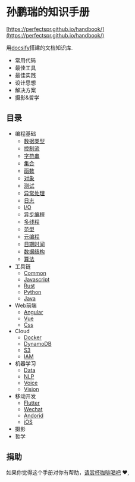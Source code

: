 # 孙鹏瑞的知识手册

[https://perfectspr.github.io/handbook/](https://perfectspr.github.io/handbook/)

用[docsify](https://docsify.js.org)搭建的文档知识库.
- 常用代码
- 最佳工具
- 最佳实践
- 设计思想
- 解决方案
- 摄影&哲学
## 目录
* 编程基础
  * [数据类型](#type)
  * [控制流](#control)
  * [字符串](#string)
  * [集合](#collection)
  * [函数](#function)
  * [对象](#object)
  * [测试](#testing)
  * [异常处理](#exception)
  * [日志](#log)
  * [I/O](#io)
  * [异步编程](#async)
  * [多线程](#thread)
  * [范型](#generic)
  * [元编程](#meta)
  * [日期时间](#datetime)
  * [数据结构](#type)
  * [算法](#type)
* 工具链
  * [Common](#toolchain)
  * [Javascript](#toolchain_js)
  * [Rust](#toolchain_rs)
  * [Python](#toolchain_py)
  * [Java](#toolchain_java)
* Web前端
  * [Angular](#angular)
  * [Vue](#vue)
  * [Css](#css)
* Cloud
  * [Docker](#docker)
  * [DynamoDB](#aws_dynamodb)
  * [S3](#aws_s3)
  * [IAM](#aws_iam)
* 机器学习
  * [Data](#data)
  * [NLP](#nlp)
  * [Voice](#voice)
  * [Vision](#vision)
* 移动开发
  * [Flutter](#flutter)
  * [Wechat](#wechat)
  * [Andorid](#android)
  * [iOS](#ios)
* 摄影
* 哲学

## 捐助
如果你觉得这个手册对你有帮助，[请赏杯咖啡喝吧](https://gitee.com/perfectspr/donate/blob/master/README.md) :heart:,

